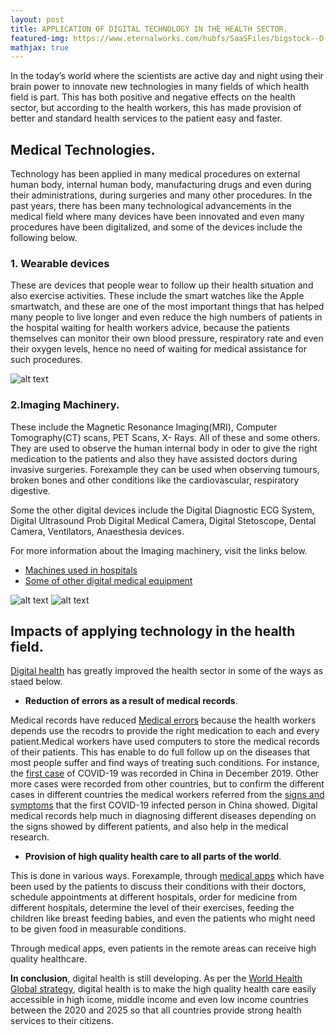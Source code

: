 ```yaml
---
layout: post
title: APPLICATION OF DIGITAL TECHNOLOGY IN THE HEALTH SECTOR.
featured-img: https://www.eternalworks.com/hubfs/SaaSFiles/bigstock--D-Rendering-Of-Human-Brain-O-195737152.jpg#keepProtocol
mathjax: true
---
```



In the today’s world where the scientists are active day and night using their brain power to innovate new technologies in many fields of which health field is part. This has both positive and negative effects on the health sector, but according to the health workers, this has made provision of better and standard health services to the patient easy and faster. 

## **Medical Technologies**. 
Technology has been applied in many medical procedures on external human body, internal human body, manufacturing drugs and even during their administrations, during surgeries and many other procedures.
In the past years, there has been many technological advancements in the medical field where many devices have been innovated and even many procedures have been digitalized, and some of the devices include the following below.

### **1. Wearable devices**
These are devices that people wear to follow up their health situation and also exercise activities. These include the smart watches like the Apple smartwatch, and these are one of the most important things that has helped many people to live longer and even reduce the high numbers of patients in the hospital waiting for health workers advice, because the patients themselves can monitor their own blood pressure, respiratory rate and even their oxygen levels, hence no need of waiting for medical assistance for such procedures.


![alt text](https://www.intellectdigest.in/wp-content/uploads/2015/01/wearable-technology-design-work-life-02.jpg)

### **2.Imaging Machinery**.
 These include the Magnetic Resonance Imaging(MRI), Computer Tomography(CT) scans, PET Scans, X- Rays. All of these and some others. They are used to observe the human internal body in oder to give the right medication to the patients and also they have assisted doctors during invasive surgeries. Forexample they can be used when observing tumours, broken bones and other conditions like the cardiovascular, respiratory digestive.
 
 Some the other digital devices include the Digital Diagnostic ECG System, Digital Ultrasound Prob Digital Medical Camera, Digital Stetoscope, Dental Camera, Ventilators, Anaesthesia devices.


 
 For more information about the Imaging machinery, visit the links below.

 - [Machines used in hospitals](https://swindonlink.com/news/hospital-machines/)
 - [Some of other digital medical equipment](https://www.virtdoct.com/en_gb/digital-equipment/)

 ![alt text](https://cdn.crtkl.com/wp-content/uploads/sites/1/2016/02/HT-baylor-mckinney-1.jpg)
![alt text](https://marksanglobal.com/img/slides/complex-medical1.jpg)



## **Impacts of applying technology in the health field**.

[Digital health](https://en.wikipedia.org/wiki/Digital_health#:~:text=Digital%20health%2C%20which%20includes%20digital%20care%20programs%2C%20is,delivery%20to%20make%20medicine%20more%20personalized%20and%20precise.) has greatly improved the health sector in some of the ways as staed below.

- **Reduction of errors as a result of medical records**. 

Medical records have reduced [Medical errors](https://blogs.iadb.org/salud/en/three-impacts-of-digital-health-on-healthcare/#:~:text=Impact%20%231%3A%20Digital%20health%20can%20make%20healthcare%20more,are%20far%20more%20fre) because the health workers depends use the recodrs to provide the right medication to each and every patient.Medical workers have used computers to store the medical records of their patients. This has enable to do full follow up on the diseases that most people suffer and find ways of treating such conditions. For instance, the [first case](https://www.livescience.com/first-case-coronavirus-found.html) of COVID-19 was recorded in China in December 2019. Other more cases were recorded from other countries, but to confirm the different cases in different countries the medical workers referred from the [signs and symptoms](https://www.webmd.com/covid/covid-19-symptoms) that the first COVID-19 infected person in China showed. Digital medical records help much in diagnosing different diseases depending on the signs showed by different patients, and also help in the medical research.

- **Provision of high quality health care to all parts of the world**.

This is done in various ways. Forexample, through [medical apps](https://www.digitaltrends.com/mobile/best-medical-apps/) which have been used by the patients to discuss their conditions with their doctors, schedule appointments at different hospitals, order for medicine from different hospitals, determine the level of their exercises, feeding the children like breast feeding babies, and even the patients who might need to be given food in measurable conditions. 

Through medical apps, even patients in the remote areas can receive high quality healthcare.

**In conclusion**, digital health is still developing. As per the [World Health Global strategy](https://www.who.int/health-topics/digital-health/#tab=tab_3), digital health is to make the high quality health care easily accessible in high icome, middle income and even low income countries between the 2020 and 2025 so that all countries provide strong health services to their citizens.













